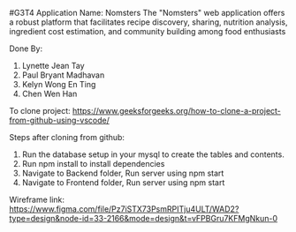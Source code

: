 #G3T4
Application Name: Nomsters
The "Nomsters" web application offers a robust platform that facilitates recipe discovery, sharing, nutrition analysis, ingredient cost estimation, and community building among food enthusiasts

Done By:
1. Lynette Jean Tay
2. Paul Bryant Madhavan
3. Kelyn Wong En Ting
4. Chen Wen Han

To clone project:
https://www.geeksforgeeks.org/how-to-clone-a-project-from-github-using-vscode/

Steps after cloning from github:
1. Run the database setup in your mysql to create the tables and contents.
2. Run npm install to install dependencies
3. Navigate to Backend folder, Run server using npm start
4. Navigate to Frontend folder, Run server using npm start


Wireframe link: https://www.figma.com/file/Pz7iSTX73PsmRPITju4ULT/WAD2?type=design&node-id=33-2166&mode=design&t=vFPBGru7KFMgNkun-0



 